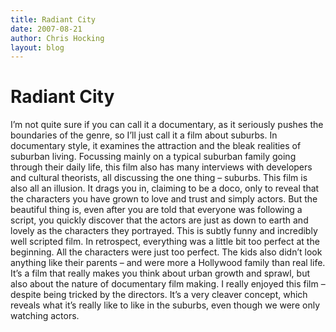```yaml
---
title: Radiant City
date: 2007-08-21
author: Chris Hocking
layout: blog
---
```

# Radiant City

I’m not quite sure if you can call it a documentary, as it seriously pushes the boundaries of the genre, so I’ll just call it a film about suburbs. In documentary style, it examines the attraction and the bleak realities of suburban living. Focussing mainly on a typical suburban family going through their daily life, this film also has many interviews with developers and cultural theorists, all discussing the one thing – suburbs. This film is also all an illusion. It drags you in, claiming to be a doco, only to reveal that the characters you have grown to love and trust and simply actors. But the beautiful thing is, even after you are told that everyone was following a script, you quickly discover that the actors are just as down to earth and lovely as the characters they portrayed. This is subtly funny and incredibly well scripted film. In retrospect, everything was a little bit too perfect at the beginning. All the characters were just too perfect. The kids also didn’t look anything like their parents – and were more a Hollywood family than real life. It’s a film that really makes you think about urban growth and sprawl, but also about the nature of documentary film making. I really enjoyed this film – despite being tricked by the directors. It’s a very cleaver concept, which reveals what it’s really like to like in the suburbs, even though we were only watching actors.